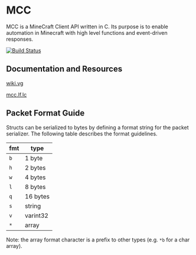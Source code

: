 MCC
==========

MCC is a MineCraft Client API written in C. Its purpose is to enable automation in Minecraft with high level functions and event-driven responses.

[![Build Status](https://travis-ci.org/NosotrosNueces/mcc.svg?branch=travis)](https://travis-ci.org/NosotrosNueces/mcc)

## Documentation and Resources ##
[wiki.vg](http://wiki.vg)

[mcc.lf.lc](http://mcc.lf.lc)

## Packet Format Guide ##

Structs can be serialized to bytes by defining a format string for the packet serializer. The following table describes the format guidelines.

| fmt | type     |
| --- | -------- |
| `b` | 1 byte   |
| `h` | 2 bytes  |
| `w` | 4 bytes  |
| `l` | 8 bytes  |
| `q` | 16 bytes |
| `s` | string   |
| `v` | varint32 |
| `*` | array    |

Note: the array format character is a prefix to other types (e.g. `*b` for a char array).
